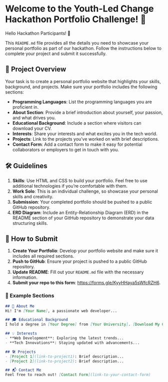 # Welcome to the Youth-Led Change Hackathon Portfolio Challenge! 🚀

Hello Hackathon Participants! 🎉

This `README.md` file provides all the details you need to showcase your personal portfolio as part of our hackathon. Follow the instructions below to complete your project and submit it successfully.

## 🌟 Project Overview

Your task is to create a personal portfolio website that highlights your skills, background, and projects. Make sure your portfolio includes the following sections:

- **Programming Languages**: List the programming languages you are proficient in.
- **About Section**: Provide a brief introduction about yourself, your passion, and what drives you.
- **Educational Background**: Include a section where visitors can download your CV.
- **Interests**: Share your interests and what excites you in the tech world.
- **Projects**: Link to the projects you’ve worked on with brief descriptions.
- **Contact Form**: Add a contact form to make it easy for potential collaborators or employers to get in touch with you.

## 🛠️ Guidelines

1. **Skills**: Use HTML and CSS to build your portfolio. Feel free to use additional technologies if you’re comfortable with them.
2. **Work Solo**: This is an individual challenge, so showcase your personal skills and creativity.
3. **Submission**: Your completed portfolio should be pushed to a public GitHub repository.
4. **ERD Diagram**: Include an Entity-Relationship Diagram (ERD) in the README section of your GitHub repository to demonstrate your data structuring skills.

## 📁 How to Submit

1. **Create Your Portfolio**: Develop your portfolio website and make sure it includes all required sections.
2. **Push to GitHub**: Ensure your project is pushed to a public GitHub repository.
3. **Update README**: Fill out your `README.md` file with the necessary information.
4. **Submit your repo to this form**: https://forms.gle/KyyHHaya5sWfcRZH6.

### 💼 Example Sections

```markdown
## 📝 About Me
Hi! I'm [Your Name], a passionate web developer...

## 🎓 Educational Background
I hold a degree in [Your Degree] from [Your University]. [Download My CV](link-to-your-cv)

## 💡 Interests
- **Web Development**: Exploring the latest trends...
- **Tech Innovations**: Staying updated with advancements...

## 🛠️ Projects
- [Project 1](link-to-project1): Brief description...
- [Project 2](link-to-project2): Brief description...

## 📬 Contact Me
Feel free to reach out! [Contact Form](link-to-your-contact-form)
